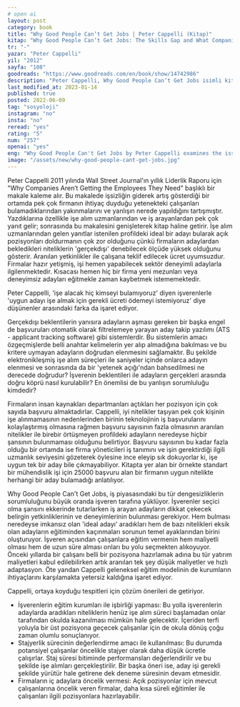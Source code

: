 ```yaml
---
# open ai
layout: post
category: book
title: "Why Good People Can’t Get Jobs | Peter Cappelli (Kitap)"
kitap: "Why Good People Can’t Get Jobs: The Skills Gap and What Companies Can Do About It"
tr: "-"
yazar: "Peter Cappelli"
yil: "2012"
sayfa: "108"
goodreads: "https://www.goodreads.com/en/book/show/14742986"
description: "Peter Cappelli, Why Good People Can’t Get Jobs isimli kitabında firmaların açık pozisyonlarını gelen çok sayıda iş başvurusuna rağmen neden dolduramadıklarını ve iyi nitelikler taşıyan pek çok adayın neden iş bulmakta zorluk yaşadığını tartışıyor."
last_modified_at: 2023-01-14
published: true
posted: 2022-06-09
tag: "sosyoloji"
instagram: "no"
insta: "no"
reread: "yes"
rating: "5"
num: "257"
openai: "yes"
eng: "Why Good People Can't Get Jobs by Peter Cappelli examines the issue of unemployment despite a pool of qualified individuals. Cappelli challenges the notion of a skills gap and suggests that the problem lies in outdated hiring practices and unrealistic expectations. The book offers practical solutions for companies to improve their hiring strategies and invest in training and development."
image: "/assets/new/why-good-people-cant-get-jobs.jpg"
---
```


Peter Cappelli 2011 yılında Wall Street Journal'ın yıllık Liderlik Raporu için "Why Companies Aren’t Getting the Employees They Need" başlıklı bir makale kaleme alır. Bu makalede işsizliğin giderek artış gösterdiği bir ortamda pek çok firmanın ihtiyaç duyduğu yetenekteki çalışanları bulamadıklarından yakınmalarını ve yanlışın nerede yapıldığını tartışmıştır. Yazdıklarına özellikle işe alım uzmanlarından ve iş arayanlardan pek çok yanıt gelir; sonrasında bu makalesini genişleterek kitap haline getirir. İşe alım uzmanlarından gelen yanıtlar istenilen profildeki ideal bir adayı bularak açık pozisyonları doldurmanın çok zor olduğunu çünkü firmaların adaylardan bekledikleri niteliklerin 'gerçekdışı' denebilecek ölçüde yüksek olduğunu gösterir. Aranılan yetkinlikler ile çalışana teklif edilecek ücret uyumsuzdur. Firmalar hazır yetişmiş, işi hemen yapabilecek sektör deneyimli adaylarla ilgilenmektedir. Kısacası hemen hiç bir firma yeni mezunları veya deneyimsiz adayları eğitmekle zaman kaybetmek istememektedir. 

Peter Cappelli, 'işe alacak hiç kimseyi bulamıyoruz' diyen işverenlerle 'uygun adayı işe almak için gerekli ücreti ödemeyi istemiyoruz' diye düşünenler arasındaki farka da işaret ediyor. 

Gerçekdışı beklentilerin yanısıra adayların aşması gereken bir başka engel de başvuruları otomatik olarak filtrelemeye yarayan aday takip yazılımı (ATS - applicant tracking software) gibi sistemlerdir. Bu sistemlerin amacı özgeçmişlerde belli anahtar kelimelerin yer alıp almadığına bakılması ve bu kritere uymayan adayların doğrudan elenmesini sağlamaktır. Bu şekilde elektronikleşmiş işe alım süreçleri ile saniyeler içinde onlarca adayın elenmesi ve sonrasında da bir 'yetenek açığı'ndan bahsedilmesi ne derecede doğrudur? İşverenin beklentileri ile adayların gerçekleri arasında doğru köprü nasıl kurulabilir? En önemlisi de bu yanlışın sorumluluğu kimdedir?

Firmaların insan kaynakları departmanları açtıkları her pozisyon için çok sayıda başvuru almaktadırlar. Cappelli, iyi nitelikler taşıyan pek çok kişinin işe alınmamasının nedenlerinden birinin teknolojinin iş başvurularını kolaylaştırmış olmasına rağmen başvuru sayısının fazla olmasının aranılan nitelikler ile birebir örtüşmeyen profildeki adayların neredeyse hiçbir şansının bulunmaması olduğunu belirtiyor. Başvuru sayısının bu kadar fazla olduğu bir ortamda ise firma yöneticileri iş tanımını ve işin gerektirdiği ilgili uzmanlık seviyesini gözeterek öylesine ince eleyip sık dokuyorlar ki, işe uygun tek bir aday bile çıkmayabiliyor. Kitapta yer alan bir örnekte standart bir mühendislik işi için 25000 başvuru alan bir firmanın uygun nitelikte herhangi bir aday bulamadığı anlatılıyor. 

Why Good People Can't Get Jobs, iş piyasasındaki bu tür dengesizliklerin sorumluluğunu büyük oranda işveren tarafına yüklüyor. İşverenler seçici olma şansını ekkerinde tutarlarken iş arayan adayların dikkat çekecek belirgin yetkinliklerinin ve deneyimlerinin bulunması gerekiyor. Hem bulması neredeyse imkansız olan 'ideal adayı' aradıkları hem de bazı nitelikleri eksik olan adayların eğitiminden kaçınmaları sorunun temel ayaklarından birini oluşturuyor. İşveren açısından çalışanlara eğitim vermenin hem maliyetli olması hem de uzun süre alması onları bu yolu seçmekten alıkoyuyor. Önceki yıllarda bir çalışanı belli bir pozisyona hazırlamak adına bu tür yatırım maliyetleri kabul edilebilirken artık aranılan tek şey düşük maliyetler ve hızlı adaptasyon. Öte yandan Cappelli geleneksel eğitim modelinin de kurumların ihtiyaçlarını karşılamakta yetersiz kaldığına işaret ediyor. 

Cappelli, ortaya koyduğu tespitleri için çözüm önerileri de getiriyor. 

- İşverenlerin eğitim kurumları ile işbirliği yapması: Bu yolla işverenlerin adaylarda aradıkları niteliklerin henüz işe alım süreci başlamadan onlar tarafından okulda kazanılması mümkün hale gelecektir. İçeriden terfi yoluyla bir üst pozisyona geçecek çalışanlar için de okula dönüş çoğu zaman olumlu sonuçlanıyor.
- Stajyerlik sürecinin değerlendirme amacı ile kullanılması: Bu durumda potansiyel çalışanlar öncelikle stajyer olarak daha düşük ücretle çalışırlar. Staj süresi bitiminde performansları değerlendirilir ve bu şekilde işe alımları gerçekleştirilir. Bir başka öneri ise, aday işi gerekli şekilde yürütür hale getirene dek deneme süresinin devam etmesidir. 
- Firmaların iç adaylara öncelik vermesi: Açık pozisyonlar için mevcut çalışanlarına öncelik veren firmalar, daha kısa süreli eğitimler ile çalışanları ilgili pozisyonlara hazırlayabilir.
